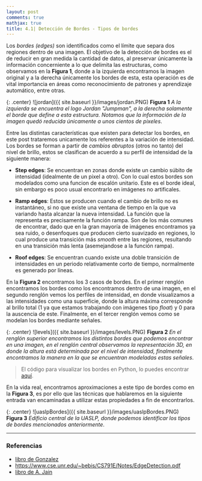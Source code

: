 ```yaml
---
layout: post
comments: true
mathjax: true
title: 4.1| Detección de Bordes - Tipos de bordes
--- 
```

Los _bordes (edges)_  son identificados como el límite que separa dos regiones dentro de una imagen. El objetivo de la detección de bordes es el de reducir en gran medida la cantidad de datos, al preservar únicamente la información concerniente a lo que delimita las estructuras, como observamos en la __Figura 1__, donde a la izquierda encontramos la imagen original y a la derecha únicamente los bordes de esta, esta operación es de vital importancia en áreas como reconocimiento de patrones y aprendizaje automático, entre otras.

{: .center} 
![jordan]({{ site.baseurl }}/images/jordan.PNG)
__Figura 1__ _A la izquierda se encuentra el logo Jordan "Jumpman", a la derecha solamente el borde que define a esta estructura. Notamos que la información de la imagen quedó reducida únicamente a unos cientos de pixeles_.

Entre las distintas características que existen para detectar los bordes, en este post trataremos unicamente los referentes a la variación de intensidad. Los bordes se forman a partir de _cambios abruptos_ (otros no tanto) del nivel de brillo, estos se clasifican de acuerdo a su perfil de intensidad de la siguiente manera:

* __Step edges__: Se encuentran en zonas donde existe un cambio súbito de intensidad (idealmente de un pixel a otro). Con lo cual estos bordes son modelados como una funcion de escalón unitario. Este es el borde ideal, sin embargo es poco usual encontrarlo en imágenes no artificales.

* __Ramp edges__: Estos se producen cuando el cambio de brillo no es instantáneo, si no que existe una ventana de tiempo en la que va variando hasta alcanzar la nueva intensidad. La función que la representa es precisamente la función rampa. Son de los más comunes de encontrar, dado que en la gran mayoría de imágenes encontramos ya sea ruido, o desenfoques que producen cierto suavizado en regiones, lo cual produce una transición más _smooth_ entre las regiones, resultando en una transición más lenta (asemejandose a la función rampa).

* __Roof edges__: Se encuentran cuando existe una doble transición de intensidades en un periodo relativamente corto de tiempo, normalmente es generado por líneas.

En la __Figura 2__ encontramos los 3 casos de bordes. En el primer renglón encontramos los bordes como los encontramos dentro de una imagen, en el segundo renglón vemos los perfiles de intensidad, en donde visualizamos a las intensidades como una superficie, donde la altura máxima corresponde al brillo total (1 ya que estamos trabajando con imágenes tipo _float_) y 0 para la auscencia de este. Finalmente, en el tercer renglón vemos como se modelan los bordes mediante señales.

{: .center} 
![levels]({{ site.baseurl }}/images/levels.PNG)
__Figura 2__ _En el renglón superior encontramos los distintos bordes que podemos encontrar en una imagen, en el renglón central observamos la representación 3D, en donde la altura está determinada por el nivel de intensidad, finalmente encontramos la manera en la que se encuentran modeladas estas señales_.

> El código para visualizar los bordes en Python, lo puedes encontrar [aquí](https://github.com/BryanMed/Procesamiento-de-imagen/tree/master/4.1%20visualizador%20de%20bordes).

En la vida real, encontramos aproximaciones a este tipo de bordes como en la __Figura 3__, es por ello que las técnicas que hablaremos en la siguiente entrada van encaminadas a utilizar estas propiedades a fin de encontrarlos.

{: .center} 
![uaslpBordes]({{ site.baseurl }}/images/uaslpBordes.PNG)
__Figura 3__ _Edificio central de la UASLP, donde podemos identificar los tipos de bordes mencionados anteriormente_.

_____

### Referencias

* [libro de Gonzalez](https://www.amazon.com/Digital-Image-Processing-Rafael-Gonzalez/dp/0133356728)
* https://www.cse.unr.edu/~bebis/CS791E/Notes/EdgeDetection.pdf
* [libro de A. Jain](https://www.amazon.com/Fundamentals-Digital-Image-Processing-Anil/dp/0133361659)







